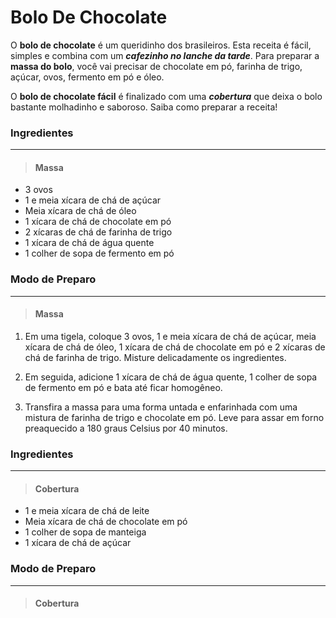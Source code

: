 # Bolo De Chocolate

O **bolo de chocolate** é um queridinho dos brasileiros. Esta receita é fácil, simples e combina com um ***cafezinho no lanche da tarde***. Para preparar a **massa do bolo**, você vai precisar de chocolate em pó, farinha de trigo, açúcar, ovos, fermento em pó e óleo.

O **bolo de chocolate fácil** é finalizado com uma ***cobertura*** que deixa o bolo bastante molhadinho e saboroso. Saiba como preparar a receita!

### Ingredientes
---

>#### **Massa**

- 3 ovos
- 1 e meia xícara de chá de açúcar
- Meia xícara de chá de óleo
- 1 xícara de chá de chocolate em pó
- 2 xícaras de chá de farinha de trigo
- 1 xícara de chá de água quente
- 1 colher de sopa de fermento em pó
  
### Modo de Preparo
---

>#### **Massa**

1. Em uma tigela, coloque 3 ovos, 1 e meia xícara de chá de açúcar, meia xícara de chá de óleo, 1 xícara de chá de chocolate em pó e 2 xícaras de chá de farinha de trigo. Misture delicadamente os ingredientes.

2. Em seguida, adicione 1 xícara de chá de água quente, 1 colher de sopa de fermento em pó e bata até ficar homogêneo.
   
3. Transfira a massa para uma forma untada e enfarinhada com uma mistura de farinha de trigo e chocolate em pó. Leve para assar em forno preaquecido a 180 graus Celsius por 40 minutos.

### Ingredientes
---

>#### **Cobertura**

- 1 e meia xícara de chá de leite
- Meia xícara de chá de chocolate em pó
- 1 colher de sopa de manteiga
- 1 xícara de chá de açúcar

### Modo de Preparo
---

>#### **Cobertura**
